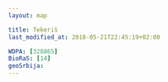 ```yaml
---
layout: map

title: Tekeriš
last_modified_at: 2018-05-21T22:45:19+02:00

WDPA: [328865]
BioRaS: [14]
geoSrbija:
---
```

